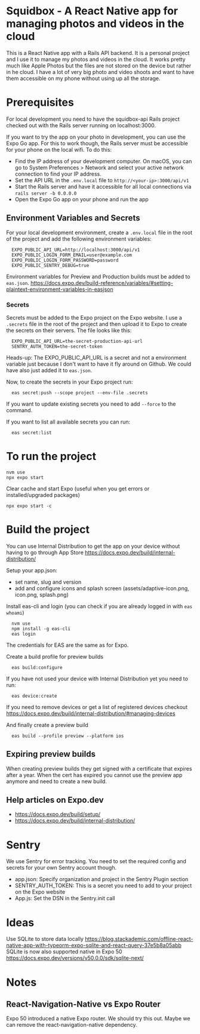 # Squidbox - A React Native app for managing photos and videos in the cloud

This is a React Native app with a Rails API backend. It is a personal project and I use it to manage my photos and videos in the cloud. It works pretty much like Apple Photos but the files are not stored on the device but rather in he cloud. I have a lot of very big photo and video shoots and want to have them accessible on my phone without using up all the storage.

# Prerequisites

For local development you need to have the squidbox-api Rails project checked out with the Rails server running on localhost:3000.

If you want to try the app on your photo in development, you can use the Expo Go app. For this to work though, the Rails server must be accessible for your phone on the local wifi. To do this:

- Find the IP address of your development computer. On macOS, you can go to System Preferences > Network and select your active network connection to find your IP address.
- Set the API URL in the `.env.local` file to `http://<your-ip>:3000/api/v1`
- Start the Rails server and have it accessible for all local connections via `rails server -b 0.0.0.0`
- Open the Expo Go app on your phone and run the app

## Environment Variables and Secrets

For your local development environment, create a `.env.local` file in the root of the project and add the following environment variables:

      EXPO_PUBLIC_API_URL=http://localhost:3000/api/v1
      EXPO_PUBLIC_LOGIN_FORM_EMAIL=user@example.com
      EXPO_PUBLIC_LOGIN_FORM_PASSWORD=password
      EXPO_PUBLIC_SENTRY_DEBUG=true

Environment variables for Preview and Production builds must be added to `eas.json`.
https://docs.expo.dev/build-reference/variables/#setting-plaintext-environment-variables-in-easjson

### Secrets

Secrets must be added to the Expo project on the Expo website. I use a `.secrets` file in the root of the project and then upload it to Expo to create the secrets on their servers. The file looks like this:

      EXPO_PUBLIC_API_URL=the-secret-production-api-url
      SENTRY_AUTH_TOKEN=the-secret-token

Heads-up: The EXPO_PUBLIC_API_URL is a secret and not a environment variable just because I don't want to have it fly around on Github. We could have also just added it to `eas.json`.

Now, to create the secrets in your Expo project run:

      eas secret:push --scope project --env-file .secrets

If you want to update existing secrets you need to add `--force` to the command.

If you want to list all available secrets you can run:

      eas secret:list

# To run the project

    nvm use
    npx expo start

Clear cache and start Expo (useful when you get errors or installed/upgraded packages)

    npx expo start -c

# Build the project

You can use Internal Distribution to get the app on your device without having to go through App Store
https://docs.expo.dev/build/internal-distribution/

Setup your app.json:

- set name, slug and version
- add and configure icons and splash screen (assets/adaptive-icon.png, icon.png, splash.png)

Install eas-cli and login (you can check if you are already logged in with `eas whoami`)

      nvm use
      npm install -g eas-cli
      eas login

The credentials for EAS are the same as for Expo.

Create a build profile for preview builds

      eas build:configure

If you have not used your device with Internal Distribution yet you need to run:

      eas device:create

If you need to remove devices or get a list of registered devices checkout https://docs.expo.dev/build/internal-distribution/#managing-devices

And finally create a preview build

      eas build --profile preview --platform ios

## Expiring preview builds

When creating preview builds they get signed with a certificate that expires after a year. When the cert has expired you cannot use the preview app anymore and need to create a new build.

## Help articles on Expo.dev

- https://docs.expo.dev/build/setup/
- https://docs.expo.dev/build/internal-distribution/

# Sentry

We use Sentry for error tracking. You need to set the required config and secrets for your own Sentry account though.

- app.json: Specify organization and project in the Sentry Plugin section
- SENTRY_AUTH_TOKEN: This is a secret you need to add to your project on the Expo website
- App.js: Set the DSN in the Sentry.init call

# Ideas

Use SQLite to store data locally
https://blog.stackademic.com/offline-react-native-app-with-typeorm-expo-sqlite-and-react-query-37e5b8a05abb
SQLite is now also supported native in Expo 50
https://docs.expo.dev/versions/v50.0.0/sdk/sqlite-next/

# Notes

## React-Navigation-Native vs Expo Router

Expo 50 introduced a native Expo router. We should try this out. Maybe we can remove the react-navigation-native dependency.

